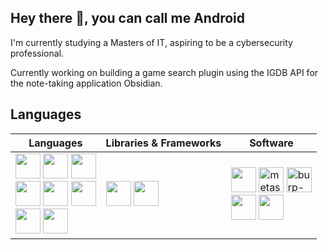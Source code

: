 ## Hey there 👋, you can call me Android

<!--
**Android-9/Android-9** is a ✨ _special_ ✨ repository because its `README.md` (this file) appears on your GitHub profile.

Here are some ideas to get you started:

- 🔭 I’m currently working on ...
- 🌱 I’m currently learning ...
- 👯 I’m looking to collaborate on ...
- 🤔 I’m looking for help with ...
- 💬 Ask me about ...
- 📫 How to reach me: ...
- 😄 Pronouns: ...
- ⚡ Fun fact: ...
-->

I'm currently studying a Masters of IT, aspiring to be a cybersecurity professional.

Currently working on building a game search plugin using the IGDB API for the note-taking application Obsidian.

## Languages

| Languages | Libraries & Frameworks | Software |
|-----------|------------------------|----------|
| <img height="40" width="40" src="https://cdn.jsdelivr.net/gh/devicons/devicon@latest/icons/python/python-original.svg" /> <img height="40" width="40" src="https://cdn.jsdelivr.net/gh/devicons/devicon@latest/icons/html5/html5-original.svg" /> <img height="40" width="40" src="https://cdn.jsdelivr.net/gh/devicons/devicon@latest/icons/css3/css3-original.svg" /><br> <img height="40" width="40" src="https://cdn.jsdelivr.net/gh/devicons/devicon@latest/icons/javascript/javascript-original.svg" /> <img height="40" width="40" src="https://cdn.jsdelivr.net/gh/devicons/devicon@latest/icons/java/java-original.svg" /> <img height="40" width="40" src="https://cdn.jsdelivr.net/gh/devicons/devicon@latest/icons/bash/bash-original.svg" /><br><img height="40" width="40" src="https://cdn.jsdelivr.net/gh/devicons/devicon@latest/icons/rstudio/rstudio-original.svg" /> <img height="40" width="40" src="https://cdn.jsdelivr.net/gh/devicons/devicon@latest/icons/mysql/mysql-original-wordmark.svg" /> | <img height="40" width="40" src="https://cdn.jsdelivr.net/gh/devicons/devicon@latest/icons/bootstrap/bootstrap-original.svg" /> <img height="40" width="40" src="https://cdn.jsdelivr.net/gh/devicons/devicon@latest/icons/react/react-original.svg" /> | <img height="40" width="40" src="https://cdn.jsdelivr.net/gh/devicons/devicon@latest/icons/jupyter/jupyter-original-wordmark.svg" /> <img width="40" height="40" src="https://img.icons8.com/color/48/metasploit.png" alt="metasploit"/> <img width="40" height="40" src="https://img.icons8.com/ios-filled/50/FD7E14/burp-suite.png" alt="burp-suite"/><br><img width="40" height="40" src="https://icons.iconarchive.com/icons/bokehlicia/captiva/128/wireshark-icon.png"/> <img width="40" height="40" src="https://nmap.org/images/nmap-logo-64px.svg"/> |
